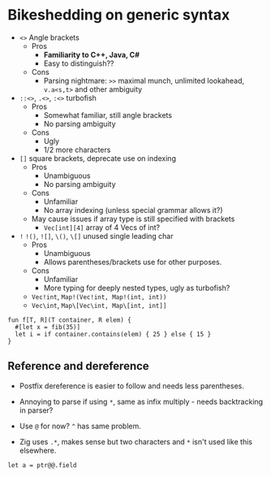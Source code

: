# Bikeshedding on generic syntax

* `<>` Angle brackets
  * Pros
    * **Familiarity to C++, Java, C#**
    * Easy to distinguish??
  * Cons
    * Parsing nightmare: `>>` maximal munch, unlimited lookahead, `v.a<s,t>` and
    other ambiguity
* `::<>`, `.<>`, `:<>` turbofish
  * Pros
    * Somewhat familiar, still angle brackets
    * No parsing ambiguity
  * Cons
    * Ugly
    * 1/2 more characters
* `[]` square brackets, deprecate use on indexing
  * Pros
    * Unambiguous
    * No parsing ambiguity
  * Cons
    * Unfamiliar
    * No array indexing (unless special grammar allows it?)
  * May cause issues if array type is still specified with brackets
    * `Vec[int][4]` array of 4 Vecs of int?
* `!` `!()`, `![]`, `\()`, `\[]` unused single leading char
  * Pros
    * Unambiguous
    * Allows parentheses/brackets use for other purposes.
  * Cons
    * Unfamiliar
    * More typing for deeply nested types, ugly as turbofish?
  * `Vec!int`, `Map!(Vec!int, Map!(int, int))`
  * `Vec\int`, `Map\[Vec\int, Map\[int, int]]`

```Cinnabar
fun f[T, R](T container, R elem) {
  #[let x = fib(35)]
  let i = if container.contains(elem) { 25 } else { 15 }
}

```

## Reference and dereference

* Postfix dereference is easier to follow and needs less parentheses.
* Annoying to parse if using `*`, same as infix multiply - needs backtracking in
parser?

* Use `@` for now? `^` has same problem.
* Zig uses `.*`, makes sense but two characters and `*` isn't used like this elsewhere.

```Cinnabar
let a = ptr@@.field
```
